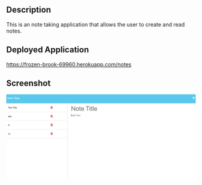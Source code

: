 ## Description

This is an note taking application that allows the user to create and read notes.

## Deployed Application

https://frozen-brook-69960.herokuapp.com/notes

## Screenshot

![alt text](/public/assets/Screenshot_noteTaker.png)
